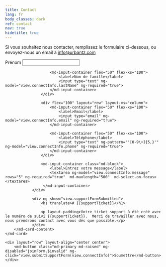 ```yaml
---
title: Contact
lang: fr
body_classes: dark
ref: contact
nav: true
hidetitle: true
---
```


<p>Si vous souhaitez nous contacter, remplissez le formulaire ci-dessous, ou envoyez-nous un email à  <a href="mailto:info@urbantz.com">info@urbantz.com</a></p>

<form name="joinForm">
    <md-card>
        <md-card-content>
                <div ng-show="!view.supportFormSubmitted">
                    <div flex="100" layout="row" layout-xs="column">
                        <md-input-container flex="50" flex-xs="100">
                            <label>Prénom</label>
                            <input type="text" ng-model="view.connectInfo.firstName" ng-required="true">
                        </md-input-container>

                        <md-input-container flex="50" flex-xs="100">
                            <label>Nom de famille</label>
                            <input type="text" ng-model="view.connectInfo.lastName" ng-required="true">
                        </md-input-container>
                    </div>

                    <div flex="100" layout="row" layout-xs="column">
                        <md-input-container flex="50" flex-xs="100">
                            <label>Email</label>
                            <input type="email" ng-model="view.connectInfo.email" ng-required="true">
                        </md-input-container>

                        <md-input-container flex="50" flex-xs="100">
                            <label>Téléphone</label>
                            <input type="text" ng-pattern="'[0-9\+]{5,}'" ng-model="view.connectInfo.phone" ng-required="true">
                        </md-input-container>
                    </div>

                    <md-input-container class="md-block">
                        <label>Entrez votre message</label>
                        <textarea ng-model="view.connectInfo.message" rows="5" ng-required="true"  md-maxlength="500"  md-select-on-focus></textarea>
                     </md-input-container>
                </div>

                <div ng-show="view.supportFormSubmitted">
                    <h1 translate># {{supportTicket}}</h1>

                    <p layout-padding>Votre ticket support à été créé avec le numéro de suivi {{supportTicket}}.  Merci de travailler avec nous, nous prendrons contact avec vous dés que possible.</p>
                </div>
        </md-card-content>
    </md-card>

    <div layout="row" layout-align="center center">
        <md-button class="md-primary md-raised" ng-disabled="joinForm.$invalid" ng-click="view.submitSupportForm(view.connectInfo)">Soumettre</md-button>
    </div>
</form>
